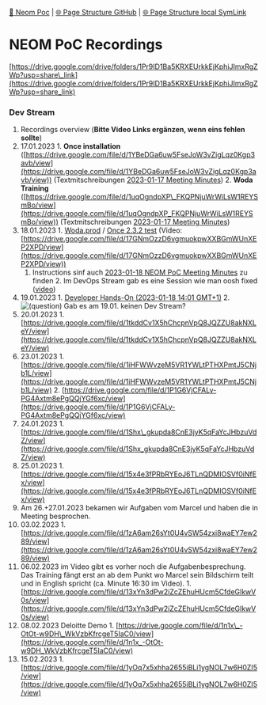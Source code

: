 [📁 Neom Poc](../neom-poc.md) | [🌐 Page Structure GitHub](/2cu.atlassian.net/wiki/spaces/CCU/pages/400000018/neom-poc-recordings.md) | [🌐 Page Structure local SymLink](./neom-poc-recordings.page.md)

# NEOM PoC Recordings

[https://drive.google.com/drive/folders/1Pr9ID1Ba5KRXEUrkkEjKphiJImxRgZWp?usp=share\_link](https://drive.google.com/drive/folders/1Pr9ID1Ba5KRXEUrkkEjKphiJImxRgZWp?usp=share_link)

### Dev Stream

1. Recordings overview (**Bitte Video Links ergänzen, wenn eins fehlen sollte**)
  1. 17.01.2023
    1. **Once installation** ([https://drive.google.com/file/d/1YBeDGa6uw5FseJoW3vZigLqz0Kgp3avb/view](https://drive.google.com/file/d/1YBeDGa6uw5FseJoW3vZigLqz0Kgp3avb/view)) (Textmitschreibungen [2023-01-17 Meeting Minutes](../../../../../2cu.atlassian.net/wiki/spaces/CCU/pages/1854504961/2023-01-17_Meeting_Minutes.md))
    2. **Woda Training** ([https://drive.google.com/file/d/1uqOgndpXP\_FKQPNjuWrWiLsW1REYSmBo/view](https://drive.google.com/file/d/1uqOgndpXP_FKQPNjuWrWiLsW1REYSmBo/view)) (Textmitschreibungen [2023-01-17 Meeting Minutes](../../../../../2cu.atlassian.net/wiki/spaces/CCU/pages/1854504961/2023-01-17_Meeting_Minutes.md))
  2. 18.01.2023
    1. [Woda.prod](https://prod.wo-da.de/) / [Once 2.3.2 test](https://test.wo-da.de/EAMD.ucp/Components/tla/EAM/layer1/Thinglish/Once/2.3.2/src/html/Once.html) (Video: [https://drive.google.com/file/d/17GNmOzzD6vgmuokpwXXBGmWUnXEP2XPD/view](https://drive.google.com/file/d/17GNmOzzD6vgmuokpwXXBGmWUnXEP2XPD/view))
      1. Instructions sinf auch [2023-01-18 NEOM PoC Meeting Minutes](../../../../../2cu.atlassian.net/wiki/spaces/CCU/pages/1855782913/2023-01-18_NEOM_PoC_Meeting_Minutes.md) zu finden
    2. Im DevOps Stream gab es eine Session wie man oosh fixed ([video](https://drive.google.com/file/d/1doHzyWULx2jHkUmhqROnfmdSKLwS6Eqw/view?usp=share_link))
  3. 19.01.2023
    1. [Developer Hands-On (2023-01-18 14:01 GMT+1)](https://drive.google.com/file/d/17GNmOzzD6vgmuokpwXXBGmWUnXEP2XPD/view)
    2. ![(question)](https://2cu.atlassian.net/wiki/s/1732347312/6452/9ec310e9ed617fde640b4372fb0e11f5501675fa/_/images/icons/emoticons/help_16.png)
 Gab es am 19.01. keinen Dev Stream?
  4. 20.01.2023
    1. [https://drive.google.com/file/d/1tkddCv1X5hChcpnVpQ8JQZZU8akNXLeY/view](https://drive.google.com/file/d/1tkddCv1X5hChcpnVpQ8JQZZU8akNXLeY/view)
  5. 23.01.2023
    1. [https://drive.google.com/file/d/1iHFWWvzeM5VR1YWLtPTHXPmtJ5CNjb1L/view](https://drive.google.com/file/d/1iHFWWvzeM5VR1YWLtPTHXPmtJ5CNjb1L/view)
    2. [https://drive.google.com/file/d/1P1G6VjCFALy-PG4Axtm8ePgQQjYGf6xc/view](https://drive.google.com/file/d/1P1G6VjCFALy-PG4Axtm8ePgQQjYGf6xc/view)
  6. 24.01.2023
    1. [https://drive.google.com/file/d/1Shx\_gkupda8CnE3jyK5qFaYcJHbzuVdZ/view](https://drive.google.com/file/d/1Shx_gkupda8CnE3jyK5qFaYcJHbzuVdZ/view)
  7. 25.01.2023
    1. [https://drive.google.com/file/d/15x4e3fPRbRYEoJ6TLnQDMIOSVf0iNfEx/view](https://drive.google.com/file/d/15x4e3fPRbRYEoJ6TLnQDMIOSVf0iNfEx/view)
  8. Am 26.+27.01.2023 bekamen wir Aufgaben vom Marcel und haben die in Meeting besprochen.
  9. 03.02.2023
    1. [https://drive.google.com/file/d/1zA6am26sYt0U4vSW54zxi8waEY7ew289/view](https://drive.google.com/file/d/1zA6am26sYt0U4vSW54zxi8waEY7ew289/view)
  10. 06.02.2023 im Video gibt es vorher noch die Aufgabenbesprechung. Das Training fängt erst an ab dem Punkt wo Marcel sein Bildschirm teilt und in English spricht (ca. Minute 16:30 im Video).
    1. [https://drive.google.com/file/d/13xYn3dPw2iZcZEhuHUcm5CfdeGlkwV0s/view](https://drive.google.com/file/d/13xYn3dPw2iZcZEhuHUcm5CfdeGlkwV0s/view)
  11. 08.02.2023 Deloitte Demo
    1. [https://drive.google.com/file/d/1n1x\_-OtOt-w9DH\_WkVzbKfrcgeT5IaC0/view](https://drive.google.com/file/d/1n1x_-OtOt-w9DH_WkVzbKfrcgeT5IaC0/view)
  12. 15.02.2023
    1. [https://drive.google.com/file/d/1yOq7x5xhha2655iBLi1ygNOL7w6H0ZI5/view](https://drive.google.com/file/d/1yOq7x5xhha2655iBLi1ygNOL7w6H0ZI5/view)
